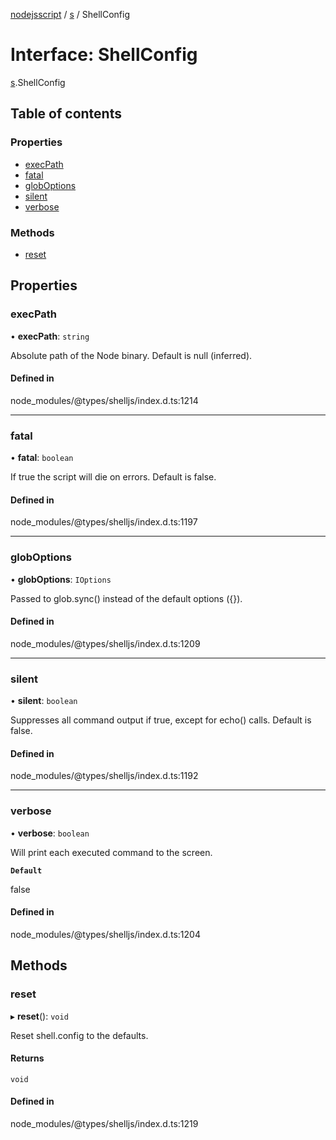 [nodejsscript](../README.md) / [s](../modules/s.md) / ShellConfig

# Interface: ShellConfig

[s](../modules/s.md).ShellConfig

## Table of contents

### Properties

- [execPath](s.ShellConfig.md#execpath)
- [fatal](s.ShellConfig.md#fatal)
- [globOptions](s.ShellConfig.md#globoptions)
- [silent](s.ShellConfig.md#silent)
- [verbose](s.ShellConfig.md#verbose)

### Methods

- [reset](s.ShellConfig.md#reset)

## Properties

### execPath

• **execPath**: `string`

Absolute path of the Node binary. Default is null (inferred).

#### Defined in

node_modules/@types/shelljs/index.d.ts:1214

___

### fatal

• **fatal**: `boolean`

If true the script will die on errors. Default is false.

#### Defined in

node_modules/@types/shelljs/index.d.ts:1197

___

### globOptions

• **globOptions**: `IOptions`

Passed to glob.sync() instead of the default options ({}).

#### Defined in

node_modules/@types/shelljs/index.d.ts:1209

___

### silent

• **silent**: `boolean`

Suppresses all command output if true, except for echo() calls. Default is false.

#### Defined in

node_modules/@types/shelljs/index.d.ts:1192

___

### verbose

• **verbose**: `boolean`

Will print each executed command to the screen.

**`Default`**

false

#### Defined in

node_modules/@types/shelljs/index.d.ts:1204

## Methods

### reset

▸ **reset**(): `void`

Reset shell.config to the defaults.

#### Returns

`void`

#### Defined in

node_modules/@types/shelljs/index.d.ts:1219
